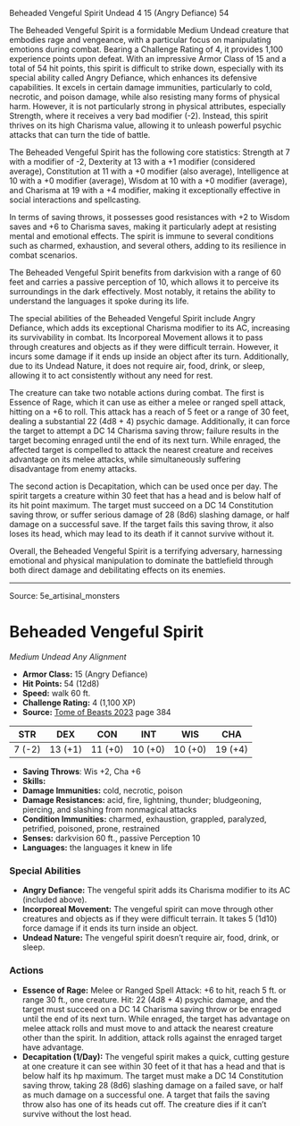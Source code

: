 <MonsterName/>Beheaded Vengeful Spirit</MonsterName>
<CreatureType/>Undead</CreatureType>
<CR/>4</CR>
<AC/>15 (Angry Defiance)</AC>
<HP/>54</HP>
<summary>The Beheaded Vengeful Spirit is a formidable Medium Undead creature that embodies rage and vengeance, with a particular focus on manipulating emotions during combat. Bearing a Challenge Rating of 4, it provides 1,100 experience points upon defeat. With an impressive Armor Class of 15 and a total of 54 hit points, this spirit is difficult to strike down, especially with its special ability called Angry Defiance, which enhances its defensive capabilities. It excels in certain damage immunities, particularly to cold, necrotic, and poison damage, while also resisting many forms of physical harm. However, it is not particularly strong in physical attributes, especially Strength, where it receives a very bad modifier (-2). Instead, this spirit thrives on its high Charisma value, allowing it to unleash powerful psychic attacks that can turn the tide of battle. </summary>

<detail>

The Beheaded Vengeful Spirit has the following core statistics: Strength at 7 with a modifier of -2, Dexterity at 13 with a +1 modifier (considered average), Constitution at 11 with a +0 modifier (also average), Intelligence at 10 with a +0 modifier (average), Wisdom at 10 with a +0 modifier (average), and Charisma at 19 with a +4 modifier, making it exceptionally effective in social interactions and spellcasting.

In terms of saving throws, it possesses good resistances with +2 to Wisdom saves and +6 to Charisma saves, making it particularly adept at resisting mental and emotional effects. The spirit is immune to several conditions such as charmed, exhaustion, and several others, adding to its resilience in combat scenarios.

The Beheaded Vengeful Spirit benefits from darkvision with a range of 60 feet and carries a passive perception of 10, which allows it to perceive its surroundings in the dark effectively. Most notably, it retains the ability to understand the languages it spoke during its life.

The special abilities of the Beheaded Vengeful Spirit include Angry Defiance, which adds its exceptional Charisma modifier to its AC, increasing its survivability in combat. Its Incorporeal Movement allows it to pass through creatures and objects as if they were difficult terrain. However, it incurs some damage if it ends up inside an object after its turn. Additionally, due to its Undead Nature, it does not require air, food, drink, or sleep, allowing it to act consistently without any need for rest.

The creature can take two notable actions during combat. The first is Essence of Rage, which it can use as either a melee or ranged spell attack, hitting on a +6 to roll. This attack has a reach of 5 feet or a range of 30 feet, dealing a substantial 22 (4d8 + 4) psychic damage. Additionally, it can force the target to attempt a DC 14 Charisma saving throw; failure results in the target becoming enraged until the end of its next turn. While enraged, the affected target is compelled to attack the nearest creature and receives advantage on its melee attacks, while simultaneously suffering disadvantage from enemy attacks.

The second action is Decapitation, which can be used once per day. The spirit targets a creature within 30 feet that has a head and is below half of its hit point maximum. The target must succeed on a DC 14 Constitution saving throw, or suffer serious damage of 28 (8d6) slashing damage, or half damage on a successful save. If the target fails this saving throw, it also loses its head, which may lead to its death if it cannot survive without it.

Overall, the Beheaded Vengeful Spirit is a terrifying adversary, harnessing emotional and physical manipulation to dominate the battlefield through both direct damage and debilitating effects on its enemies.</detail>



---

Source: 5e_artisinal_monsters

# Beheaded Vengeful Spirit

*Medium* *Undead* *Any Alignment*

- **Armor Class:** 15 (Angry Defiance)
- **Hit Points:** 54 (12d8)
- **Speed:** walk 60 ft.
- **Challenge Rating:** 4 (1,100 XP)
- **Source:** [Tome of Beasts 2023](https://koboldpress.com/kpstore/product/tome-of-beasts-1-2023-edition/) page 384

| STR | DEX | CON | INT | WIS | CHA |
| --- | --- | --- | --- | --- | --- |
| 7 (-2) | 13 (+1) | 11 (+0) | 10 (+0) | 10 (+0) | 19 (+4) |

- **Saving Throws**: Wis +2, Cha +6
- **Skills:** 
- **Damage Immunities:** cold, necrotic, poison
- **Damage Resistances:** acid, fire, lightning, thunder; bludgeoning, piercing, and slashing from nonmagical attacks
- **Condition Immunities:** charmed, exhaustion, grappled, paralyzed, petrified, poisoned, prone, restrained
- **Senses:** darkvision 60 ft., passive Perception 10
- **Languages:** the languages it knew in life

### Special Abilities

- **Angry Defiance:** The vengeful spirit adds its Charisma modifier to its AC (included above).
- **Incorporeal Movement:** The vengeful spirit can move through other creatures and objects as if they were difficult terrain. It takes 5 (1d10) force damage if it ends its turn inside an object.
- **Undead Nature:** The vengeful spirit doesn’t require air, food, drink, or sleep.

### Actions

- **Essence of Rage:** Melee or Ranged Spell Attack: +6 to hit, reach 5 ft. or range 30 ft., one creature. Hit: 22 (4d8 + 4) psychic damage, and the target must succeed on a DC 14 Charisma saving throw or be enraged until the end of its next turn. While enraged, the target has advantage on melee attack rolls and must move to and attack the nearest creature other than the spirit. In addition, attack rolls against the enraged target have advantage.
- **Decapitation (1/Day):** The vengeful spirit makes a quick, cutting gesture at one creature it can see within 30 feet of it that has a head and that is below half its hp maximum. The target must make a DC 14 Constitution saving throw, taking 28 (8d6) slashing damage on a failed save, or half as much damage on a successful one. A target that fails the saving throw also has one of its heads cut off. The creature dies if it can’t survive without the lost head.


